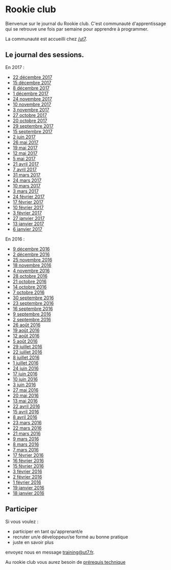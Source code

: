 # Rookie club

Bienvenue sur le journal du Rookie club. C'est communauté d'apprentissage qui se retrouve une fois par semaine pour apprendre à programmer.

La communauté est accueilli chez [/ut7](http://ut7.fr).

## Le journal des sessions.

En 2017 :

- [22 décembre 2017](journaux/20171222.md)
- [15 décembre 2017](journaux/20171215.md)
- [8 décembre 2017](journaux/20171208.md)
- [1 décembre 2017](journaux/20171201.md)
- [24 novembre 2017](journaux/20171124.md)
- [10 novembre 2017](journaux/20171110.md)
- [3 novembre 2017](journaux/20171103.md)
- [27 octobre 2017](journaux/20171027.md)
- [20 octobre 2017](journaux/20171020.md)
- [29 septembre 2017](journaux/20170929.md)
- [15 septembre 2017](journaux/20170915.md)
- [2 juin 2017](journaux/20170602.md)
- [26 mai 2017](journaux/20170526.md)
- [19 mai 2017](journaux/20170519.md)
- [12 mai 2017](journaux/20170512.md)
- [5 mai 2017](journaux/20170505.md)
- [21 avril 2017](journaux/20170421.md)
- [7 avril 2017](journaux/20170407.md)
- [31 mars 2017](journaux/20170331.md)
- [24 mars 2017](journaux/20170324.md)
- [10 mars 2017](journaux/20170310.md)
- [3 mars 2017](journaux/20170303.md)
- [24 février 2017](journaux/20170224.md)
- [17 février 2017](journaux/20170217.md)
- [10 février 2017](journaux/20170210.md)
- [3 février 2017](journaux/20170203.md)
- [27 janvier 2017](journaux/20170127.md)
- [13 janvier 2017](journaux/20170113.md)
- [6 janvier 2017](journaux/20170106.md)


En 2016 :

- [9 décembre 2016](journaux/20161209.md)
- [2 décembre 2016](journaux/20161202.md)
- [25 novembre 2016](journaux/20161125.md)
- [18 novembre 2016](journaux/20161118.md)
- [4 novembre 2016](journaux/20161104.md)
- [28 octobre 2016](journaux/20161028.md)
- [21 octobre 2016](journaux/20161021.md)
- [14 octobre 2016](journaux/20161014.md)
- [7 octobre 2016](journaux/20161007.md)
- [30 septembre 2016](journaux/20160930.md)
- [23 septembre 2016](journaux/20160923.md)
- [16 septembre 2016](journaux/20160916.md)
- [9 septembre 2016](journaux/20160909.md)
- [2 septembre 2016](journaux/20160902.md)
- [26 août 2016](journaux/20160826.md)
- [19 août 2016](journaux/20160819.md)
- [12 août 2016](journaux/20160812.md)
- [5 août 2016](journaux/20160805.md)
- [29 juillet 2016](journaux/20160729.md)
- [22 juillet 2016](journaux/20160722.md)
- [8 juillet 2016](journaux/20160708.md)
- [1 juillet 2016](journaux/20160701.md)
- [24 juin 2016](journaux/20160624.md)
- [17 juin 2016](journaux/20160617.md)
- [10 juin 2016](journaux/20160610.md)
- [3 juin 2016](journaux/20160603.md)
- [27 mai 2016](journaux/20160527.md)
- [20 mai 2016](journaux/20160520.md)
- [13 mai 2016](journaux/20160513.md)
- [22 avril 2016](journaux/20160422.md)
- [15 avril 2016](journaux/20160415.md)
- [8 avril 2016](journaux/20160408.md)
- [23 mars 2016](journaux/20160323.md)
- [22 mars 2016](journaux/20160322.md)
- [21 mars 2016](journaux/20160321.md)
- [9 mars 2016](journaux/20160309.md)
- [8 mars 2016](journaux/20160308.md)
- [7 mars 2016](journaux/20160307.md)
- [17 février 2016](journaux/20160217.md)
- [16 février 2016](journaux/20160216.md)
- [15 février 2016](journaux/20160215.md)
- [3 février 2016](journaux/20160203.md)
- [2 février 2016](journaux/20160202.md)
- [1 février 2016](journaux/20160201.md)
- [19 janvier 2016](journaux/20160119.md)
- [18 janvier 2016](journaux/20160118.md)


## Participer

Si vous voulez :
- participer en tant qu'apprenant/e
- recruter un/e développeur/se formé au bonne pratique
- juste en savoir plus

envoyez nous en message [training@ut7.fr](mailto:training@ut7.fr).

Au rookie club vous aurez besoin de [prérequis technique](les-prérequis.md)


